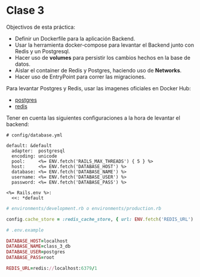 Clase 3
=======

Objectivos de esta práctica:
- Definir un Dockerfile para la aplicación Backend.
- Usar la herramienta docker-compose para levantar el Backend junto con Redis y un Postgresql.
- Hacer uso de **volumes** para persistir los cambios hechos en la base de datos.
- Aislar el container de Redis y Postgres, haciendo uso de **Networks**.
- Hacer uso de EntryPoint para correr las migraciones.

Para levantar Postgres y Redis, usar las imagenes oficiales en Docker Hub:
- [postgres](https://hub.docker.com/_/postgres)
- [redis](https://hub.docker.com/_/redis)

Tener en cuenta las siguientes configuraciones a la hora de levantar el backend:
```erb
# config/database.yml

default: &default
  adapter:  postgresql
  encoding: unicode
  pool:     <%= ENV.fetch('RAILS_MAX_THREADS') { 5 } %>
  host:     <%= ENV.fetch('DATABASE_HOST') %>
  database: <%= ENV.fetch('DATABASE_NAME') %>
  username: <%= ENV.fetch('DATABASE_USER') %>
  password: <%= ENV.fetch('DATABASE_PASS') %>

<%= Rails.env %>:
  <<: *default
```

```ruby
# environments/development.rb o environments/production.rb

config.cache_store = :redis_cache_store, { url: ENV.fetch('REDIS_URL') }
```

```ruby
# .env.example

DATABASE_HOST=localhost
DATABASE_NAME=class_3_db
DATABASE_USER=postgres
DATABASE_PASS=root

REDIS_URL=redis://localhost:6379/1
```
